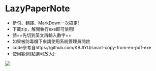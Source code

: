# LazyPaperNote
* 斷句、翻譯、MarkDown一次搞定!
* 下載zip，解開執行exe即可使用!
* 請==先切到英文再輸入數字==
* 如果被防毒檔下來請使用系統管理員開啟
* code參考自https://github.com/KBJIYU/smart-copy-from-en-pdf-exe
* 使用範例(點選可放大):

[![](https://i.imgur.com/h2uLUwN.gif)](https://i.imgur.com/h2uLUwN.gif)
